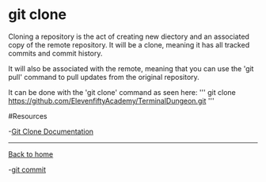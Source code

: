 # git clone

Cloning a repository is the act of creating new diectory and an associated copy of the remote repository. It will be a clone, meaning it has all tracked commits and commit history. 

It will also be associated with the remote, meaning that you can use the 'git pull' command to pull updates from the original repository.

It can be done with the 'git clone' command as seen here:
'''
git clone https://github.com/ElevenfiftyAcademy/TerminalDungeon.git
'''

#Resources

-[Git Clone Documentation](https://git-scm.com/docs/git-clone)

---

[Back to home](../README.md)

-[git commit](./Commands.Commit.md)